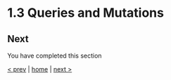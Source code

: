 # 1.3 Queries and Mutations




## Next

You have completed this section

[< prev](./1_2_setup_apollo_client.md) | [home](../readme.md) | [next >](./1_4_securing_graphql_with_jwt.md)